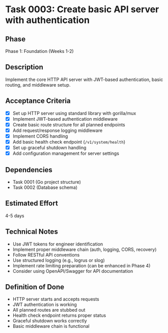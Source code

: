 # Task 0003: Create basic API server with authentication

## Phase
Phase 1: Foundation (Weeks 1-2)

## Description
Implement the core HTTP API server with JWT-based authentication, basic routing, and middleware setup.

## Acceptance Criteria
- [x] Set up HTTP server using standard library with gorilla/mux
- [x] Implement JWT-based authentication middleware
- [x] Create basic route structure for all planned endpoints
- [x] Add request/response logging middleware
- [x] Implement CORS handling
- [x] Add basic health check endpoint (`/v1/system/health`)
- [x] Set up graceful shutdown handling
- [x] Add configuration management for server settings

## Dependencies
- Task 0001 (Go project structure)
- Task 0002 (Database schema)

## Estimated Effort
4-5 days

## Technical Notes
- Use JWT tokens for engineer identification
- Implement proper middleware chain (auth, logging, CORS, recovery)
- Follow RESTful API conventions
- Use structured logging (e.g., logrus or slog)
- Implement rate limiting preparation (can be enhanced in Phase 4)
- Consider using OpenAPI/Swagger for API documentation

## Definition of Done
- HTTP server starts and accepts requests
- JWT authentication is working
- All planned routes are stubbed out
- Health check endpoint returns proper status
- Graceful shutdown works correctly
- Basic middleware chain is functional
